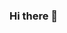 ### Hi there 👋


<!--
**mohammedrafi-sk/mohammedrafi-sk** is a ✨ _special_ ✨ repository because its `README.md` (this file) appears on your GitHub profile.

Here are some ideas to get you started:

- 🔭 I’m currently working on ...
- 🌱 I’m currently learning ...
- 👯 I’m looking to collaborate on ...
- 🤔 I’m looking for help with ...
- 💬 Ask me about ...
- 📫 How to reach me: ...
- 😄 Pronouns: ... Fun fact: ...
- 🔭 I’m currently working on [nlp-smartvision](https://github.com/Xilinx/nlp-smartvision)
-->


